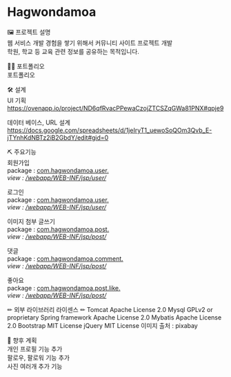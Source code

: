 # Hagwondamoa
🖼 프로젝트 설명<br>
웹 서비스 개발 경험을 쌓기 위해서 커뮤니티 사이트 프로젝트 개발<br>
학원, 학교 등 교육 관련 정보를 공유하는 목적입니다.<br>

👩‍🏫 포트폴리오<br>
포트폴리오<br>

🛠 설계<br>
UI 기획<br>
https://ovenapp.io/project/ND6qfRvacPPewaCzojZTCSZqGWa81PNX#qpje9<br>

데이터 베이스, URL 설계<br>
https://docs.google.com/spreadsheets/d/1jeIryT1_uewoSoQOm3Qvb_E-jTYnhKdNBTz2iB2GbdY/edit#gid=0<br>

⛏ 주요기능<br>
회원가입<br>
package : <a href="https://github.com/circleash/Hagwondamoa/tree/develop/src/main/java/com/hagwondamoa/user">com.hagwondamoa.user.*<br></a>
view : <a href="https://github.com/circleash/Hagwondamoa/tree/develop/src/main/webapp/WEB-INF/jsp/user">/webapp/WEB-INF/jsp/user/*<br></a>

로그인<br>
package : <a href="https://github.com/circleash/Hagwondamoa/tree/develop/src/main/java/com/hagwondamoa/user">com.hagwondamoa.user.*<br></a>
view : <a href="https://github.com/circleash/Hagwondamoa/tree/develop/src/main/webapp/WEB-INF/jsp/user">/webapp/WEB-INF/jsp/user/*<br></a>

이미지 첨부 글쓰기<br>
package : <a href="https://github.com/circleash/Hagwondamoa/tree/develop/src/main/java/com/hagwondamoa/post">com.hagwondamoa.post.*<br></a>
view : <a href="https://github.com/circleash/Hagwondamoa/tree/develop/src/main/webapp/WEB-INF/jsp/post">/webapp/WEB-INF/jsp/post/*<br></a>

댓글<br>
package : <a href="https://github.com/circleash/Hagwondamoa/tree/develop/src/main/java/com/hagwondamoa/post/comment">com.hagwondamoa.comment.*<br></a>
view : <a href="https://github.com/circleash/Hagwondamoa/tree/develop/src/main/webapp/WEB-INF/jsp/post">/webapp/WEB-INF/jsp/post/*<br></a>

좋아요<br>
package : <a href="https://github.com/circleash/Hagwondamoa/tree/develop/src/main/java/com/hagwondamoa/post/like">com.hagwondamoa.post.like.*<br></a>
view : <a href="https://github.com/circleash/Hagwondamoa/tree/develop/src/main/webapp/WEB-INF/jsp/post">/webapp/WEB-INF/jsp/post/*<br></a>

✏ 외부 라이브러리 라이센스 ✏
Tomcat Apache License 2.0
Mysql GPLv2 or proprietary
Spring framework Apache License 2.0
Mybatis Apache License 2.0
Bootstrap MIT License
jQuery MIT License
이미지 출처 : pixabay<br>

🎁 향후 계획<br>
개인 프로필 기능 추가<br>
팔로우, 팔로워 기능 추가<br>
사진 여러개 추가 기능<br>
